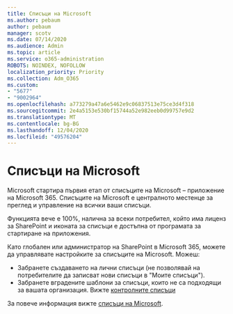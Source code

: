 ```yaml
---
title: Списъци на Microsoft
ms.author: pebaum
author: pebaum
manager: scotv
ms.date: 07/14/2020
ms.audience: Admin
ms.topic: article
ms.service: o365-administration
ROBOTS: NOINDEX, NOFOLLOW
localization_priority: Priority
ms.collection: Adm_O365
ms.custom:
- "5677"
- "9002964"
ms.openlocfilehash: a773279a47a6e5462e9c06837513e75ce3d4f318
ms.sourcegitcommit: 2e4a5153e530bf15744a52e982eeb0d99757e9d2
ms.translationtype: MT
ms.contentlocale: bg-BG
ms.lasthandoff: 12/04/2020
ms.locfileid: "49576204"
---
```

# <a name="microsoft-lists"></a>Списъци на Microsoft

Microsoft стартира първия етап от списъците на Microsoft – приложение на Microsoft 365. Списъците на Microsoft е централното местенце за преглед и управление на всички ваши списъци.  
  
Функцията вече е 100%, налична за всеки потребител, който има лиценз за SharePoint и иконата за списъци е достъпна от програмата за стартиране на приложения.

Като глобален или администратор на SharePoint в Microsoft 365, можете да управлявате настройките за списъците на Microsoft. Можеш:

- Забранете създаването на лични списъци (не позволявай на потребителите да записват нови списъци в "Моите списъци").
- Забранете вградените шаблони за списъци, които не са подходящи за вашата организация.
Вижте [контролните списъци](https://docs.microsoft.com/sharepoint/control-lists)

За повече информация вижте [списъци на Microsoft](https://aka.ms/microsoftlists).
